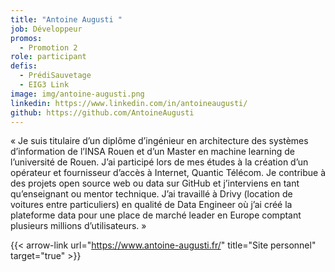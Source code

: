 ```yaml
---
title: "Antoine Augusti "
job: Développeur
promos:
  - Promotion 2
role: participant
defis:
  - PrédiSauvetage
  - EIG3 Link
image: img/antoine-augusti.png
linkedin: https://www.linkedin.com/in/antoineaugusti/
github: https://github.com/AntoineAugusti
---
```


« Je suis titulaire d’un diplôme d’ingénieur en architecture des systèmes d’information de l’INSA Rouen et d’un Master en machine learning de l’université de Rouen. J’ai participé lors de mes études à la création d’un opérateur et fournisseur d’accès à Internet, Quantic Télécom. Je contribue à des projets open source web ou data sur GitHub et j’interviens en tant qu’enseignant ou mentor technique. J’ai travaillé à Drivy (location de voitures entre particuliers) en qualité de Data Engineer où j’ai créé la plateforme data pour une place de marché leader en Europe comptant plusieurs millions d’utilisateurs. »

{{< arrow-link url="https://www.antoine-augusti.fr/" title="Site personnel" target="true" >}}
